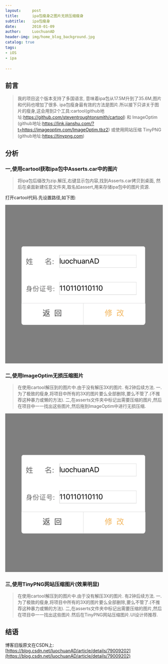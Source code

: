 ```yaml
---
layout:     post
title:      ipa包瘦身之图片无损压缩瘦身
subtitle:   ipa包瘦身
date:       2018-01-09
author:     LuochuanAD
header-img: img/home_blog_background.jpg
catalog: true
tags:
- iOS 
- ipa

---
```


## 前言

>我的项目这个版本支持了多国语言, 意味着ipa包从17.5M升到了35.6M,图片和代码也增加了很多. ipa包瘦身最有效的方法是图片.所以接下只讲关于图片的瘦身,这会用到2个工具:cartool(github地址:https://github.com/steventroughtonsmith/cartool) 和 ImageOptim (github地址:https://link.jianshu.com/?t=https://imageoptim.com/ImageOptim.tbz2) 或使用网站压缩 TinyPNG (github地址:https://tinypng.com)


## 分析

### 一,使用cartool获取ipa包中Asserts.car中的图片

>将ipa包后缀改为zip.解压,右键显示包内容,找到Asserts.car拷贝到桌面, 然后在桌面新建任意文件夹,取名如assert,用来存储ipa包中的图片资源. 

打开cartool代码.先设置路径,如下图: 


![](https://raw.githubusercontent.com/LuochuanAD/OC-CommonAlertView/master/LCAlertView/demoExample2016110501.png)


### 二,使用ImageOptim无损压缩图片

>在使用cartool解压到的图片中.由于没有解压3X的图片. 有2钟后续方法. 一.为了极致的瘦身,将项目中所有的3X的图片要么全部删除,要么不管了.(不推荐这种暴力或懒的方法). 二,在asserts文件夹中标记出需要压缩的图片,然后在项目中一一找出这些图片,然后拖到ImageOptim中进行无损压缩. 

![](https://raw.githubusercontent.com/LuochuanAD/OC-CommonAlertView/master/LCAlertView/demoExample2016110501.png)


### 三,使用TinyPNG网站压缩图片(效果明显)

>在使用cartool解压到的图片中.由于没有解压3X的图片. 有2钟后续方法. 一.为了极致的瘦身,将项目中所有的3X的图片要么全部删除,要么不管了.(不推荐这种暴力或懒的方法). 二,在asserts文件夹中标记出需要压缩的图片,然后在项目中一一找出这些图片.然后在TinyPNG网站压缩图片.UI设计师推荐.


## 结语


博客旧版原文在CSDN上:[https://blog.csdn.net/luochuanAD/article/details/79009202](https://blog.csdn.net/luochuanAD/article/details/79009202) 




